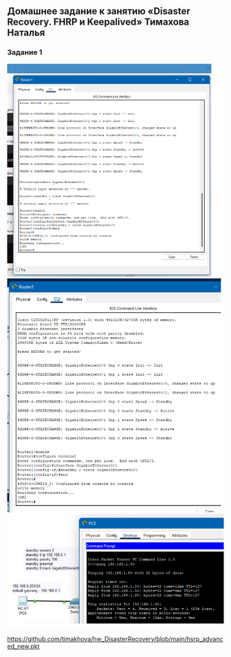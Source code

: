 ## Домашнее задание к занятию «Disaster Recovery. FHRP и Keepalived» Тимахова Наталья

### Задание 1

![настр.1го роутера](https://github.com/timakhova/hw_DisasterRecovery/blob/main/1-1%20router1.png)
![настр.2го роутера](https://github.com/timakhova/hw_DisasterRecovery/blob/main/1-1%20router2.png)
![пинг есть,но слабый](https://github.com/timakhova/hw_DisasterRecovery/blob/main/1-2%20%D0%BF%D0%B8%D0%BD%D0%B3%20%D1%81%D0%BB%D0%B0%D0%B1%D1%8B%D0%B9.png)

https://github.com/timakhova/hw_DisasterRecovery/blob/main/hsrp_advanced_new.pkt
